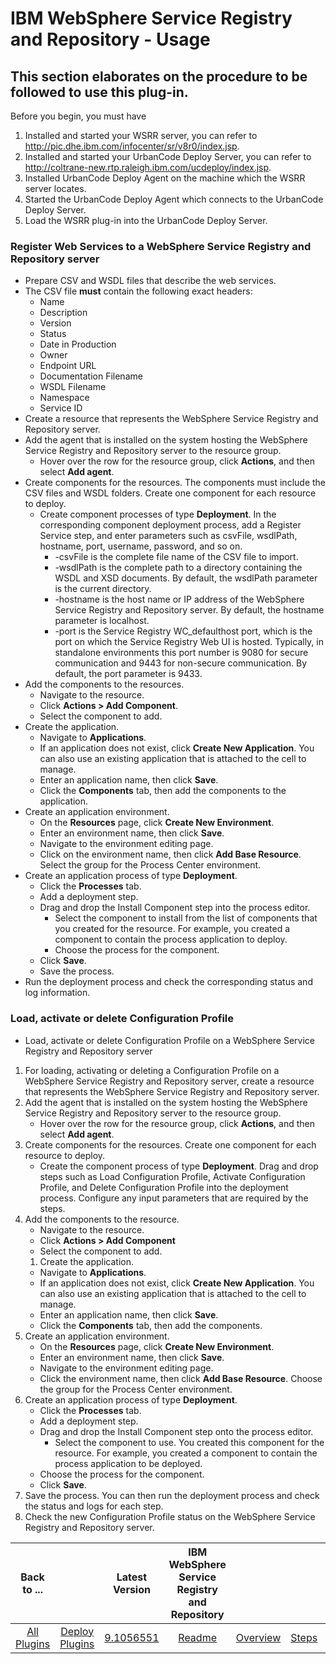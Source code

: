 
# IBM WebSphere Service Registry and Repository - Usage

## This section elaborates on the procedure to be followed to use this plug-in.

Before you begin, you must have

1. Installed and started your WSRR server, you can refer to <http://pic.dhe.ibm.com/infocenter/sr/v8r0/index.jsp>.
2. Installed and started your UrbanCode Deploy Server, you can refer to <http://coltrane-new.rtp.raleigh.ibm.com/ucdeploy/index.jsp>.
3. Installed UrbanCode Deploy Agent on the machine which the WSRR server locates.
4. Started the UrbanCode Deploy Agent which connects to the UrbanCode Deploy Server.
5. Load the WSRR plug-in into the UrbanCode Deploy Server.

### Register Web Services to a WebSphere Service Registry and Repository server

* Prepare CSV and WSDL files that describe the web services.
* The CSV file **must** contain the following exact headers:
  * Name
  * Description
  * Version
  * Status
  * Date in Production
  * Owner
  * Endpoint URL
  * Documentation Filename
  * WSDL Filename
  * Namespace
  * Service ID
* Create a resource that represents the WebSphere Service Registry and Repository server.
* Add the agent that is installed on the system hosting the WebSphere Service Registry and Repository server to the resource group.
  * Hover over the row for the resource group, click **Actions**, and then select **Add agent**.
* Create components for the resources. The components must include the CSV files and WSDL folders. Create one component for each resource to deploy.
  * Create component processes of type **Deployment**. In the corresponding component deployment process, add a Register Service step, and enter parameters such as csvFile, wsdlPath, hostname, port, username, password, and so on.
    * -csvFile is the complete file name of the CSV file to import.
    * -wsdlPath is the complete path to a directory containing the WSDL and XSD documents. By default, the wsdlPath parameter is the current directory.
    * -hostname is the host name or IP address of the WebSphere Service Registry and Repository server. By default, the hostname parameter is localhost.
    * -port is the Service Registry WC_defaulthost port, which is the port on which the Service Registry Web UI is hosted. Typically, in standalone environments this port number is 9080 for secure communication and 9443 for non-secure communication. By default, the port parameter is 9433.
* Add the components to the resources.
  * Navigate to the resource.
  * Click **Actions > Add Component**.
  * Select the component to add.
* Create the application.
  * Navigate to **Applications**.
  * If an application does not exist, click **Create New Application**. You can also use an existing application that is attached to the cell to manage.
  * Enter an application name, then click **Save**.
  * Click the **Components** tab, then add the components to the application.
* Create an application environment.
  * On the **Resources** page, click **Create New Environment**.
  * Enter an environment name, then click **Save**.
  * Navigate to the environment editing page.
  * Click on the environment name, then click **Add Base Resource**. Select the group for the Process Center environment.
* Create an application process of type **Deployment**.
  * Click the **Processes** tab.
  * Add a deployment step.
  * Drag and drop the Install Component step into the process editor.
    * Select the component to install from the list of components that you created for the resource. For example, you created a component to contain the process application to deploy.
    * Choose the process for the component.
  * Click **Save**.
  * Save the process.
* Run the deployment process and check the corresponding status and log information.

### Load, activate or delete Configuration Profile

* Load, activate or delete Configuration Profile on a WebSphere Service Registry and Repository server

1. For loading, activating or deleting a Configuration Profile on a WebSphere Service Registry and Repository server, create a resource that represents the WebSphere Service Registry and Repository server.
2. Add the agent that is installed on the system hosting the WebSphere Service Registry and Repository server to the resource group.
   * Hover over the row for the resource group, click **Actions**, and then select **Add agent**.
3. Create components for the resources. Create one component for each resource to deploy.
   * Create the component process of type **Deployment**. Drag and drop steps such as Load Configuration Profile, Activate Configuration Profile, and Delete Configuration Profile into the deployment process. Configure any input parameters that are required by the steps.
4. Add the components to the resource.
   * Navigate to the resource.
   * Click **Actions > Add Component**
   * Select the component to add.
   1. Create the application.
   * Navigate to **Applications**.
   * If an application does not exist, click **Create New Application**. You can also use an existing application that is attached to the cell to manage.
   * Enter an application name, then click **Save**.
   * Click the **Components** tab, then add the components.
5. Create an application environment.
   * On the **Resources** page, click **Create New Environment**.
   * Enter an environment name, then click **Save**.
   * Navigate to the environment editing page.
   * Click the environment name, then click **Add Base Resource**. Choose the group for the Process Center environment.
6. Create an application process of type **Deployment**.
   * Click the **Processes** tab.
   * Add a deployment step.
   * Drag and drop the Install Component step onto the process editor.
     * Select the component to use. You created this component for the resource. For example, you created a component to contain the process application to be deployed.
   * Choose the process for the component.
   * Click **Save**.
7. Save the process. You can then run the deployment process and check the status and logs for each step.
8. Check the new Configuration Profile status on the WebSphere Service Registry and Repository server.

|          Back to ...          |                                |                                               Latest Version                                                | IBM WebSphere Service Registry and Repository |                         |                   |                           |
| :---------------------------: | :----------------------------: | :---------------------------------------------------------------------------------------------------------: | :-------------------------------------------: | :---------------------: | :---------------: | :-----------------------: |
| [All Plugins](../../index.md) | [Deploy Plugins](../README.md) | [9.1056551](https://raw.githubusercontent.com/UrbanCode/IBM-UCD-PLUGINS/main/files/WSRR/WSRR-9.1056551.zip) |              [Readme](README.md)              | [Overview](overview.md) | [Steps](steps.md) | [Downloads](downloads.md) |
